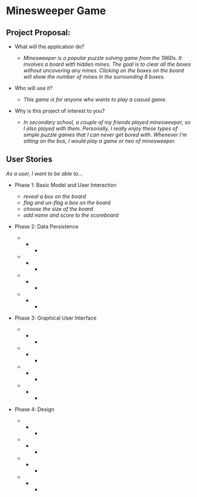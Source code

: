# Minesweeper Game

## Project Proposal:

- What will the application do?
  - *Minesweeper is a popular puzzle solving game from the 1960s. It involves a board with hidden mines. The goal is to 
  clear all the boxes without uncovering any mines. Clicking on the boxes on the board will show the number of mines 
  in the surrounding 8 boxes.*
  
- Who will use it?
  - *This game is for anyone who wants to play a casual game.*
  
- Why is this project of interest to you?
  - *In secondary school, a couple of my friends played minesweeper, so I also played with them. Personally, I really 
  enjoy these types of simple puzzle games that I can never get bored with. Whenever I'm sitting on the bus, I would 
  play a game or two of minesweeper.*
  

## User Stories

*As a user, I want to be able to...*

 - Phase 1: Basic Model and User Interaction
    - *reveal a box on the board*
    - *flag and un-flag a box on the board*
    - *choose the size of the board*
    - *add name and score to the scoreboard*
    
 - Phase 2: Data Persistence
    - * *
    - * *
    - * *
    - * *
    
 - Phase 3: Graphical User Interface
    - * *
    - * *
    - * *
    - * *
    
 - Phase 4: Design
    - * *
    - * *
    - * *
    - * *